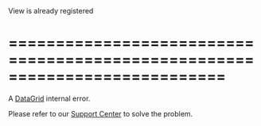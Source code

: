 <!--**
/*-------------------------------------------
    Auto-generated file. Do not modify.
-------------------------------------------

**-->
<!--d-->View is already registered<!--/d-->
===========================================================================
===========================================================================

<!--shortDescription-->
A [DataGrid](/Documentation/ApiReference/UI_Widgets/dxDataGrid/) internal error.
<!--/shortDescription-->

<!--fullDescription-->
Please refer to our [Support Center](https://www.devexpress.com/Support/Center/) to solve the problem.
<!--/fullDescription-->